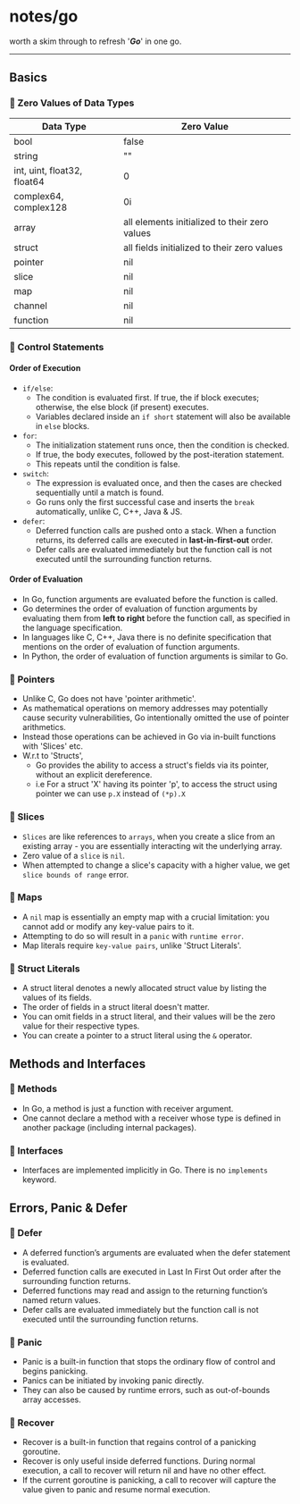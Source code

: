 # notes/go

worth a skim through to refresh '**_Go_**' in one go.

---

## Basics

### 📝 Zero Values of Data Types

| Data Type | Zero Value |
|---|---|
| bool      | false     |
| string    | ""        |
| int, uint, float32, float64 | 0       |
| complex64, complex128 | 0i      |
| array     | all elements initialized to their zero values |
| struct    | all fields initialized to their zero values |
| pointer   | nil       |
| slice     | nil       |
| map       | nil       |
| channel   | nil       |
| function  | nil       |

### 📝 Control Statements

#### Order of Execution

- `if/else`:
  - The condition is evaluated first. If true, the if block executes; otherwise, the else block (if present) executes.
  - Variables declared inside an `if short` statement will also be available in `else` blocks.
- `for`:
  - The initialization statement runs once, then the condition is checked.
  - If true, the body executes, followed by the post-iteration statement.
  - This repeats until the condition is false.
- `switch`:
  - The expression is evaluated once, and then the cases are checked sequentially until a match is found.
  - Go runs only the first successful case and inserts the `break` automatically, unlike C, C++, Java & JS.
- `defer`:
  - Deferred function calls are pushed onto a stack. When a function returns, its deferred calls are executed in **last-in-first-out** order.
  - Defer calls are evaluated immediately but the function call is not executed until the surrounding function returns.

#### Order of Evaluation

- In Go, function arguments are evaluated before the function is called.
- Go determines the order of evaluation of function arguments by evaluating them from **left to right** before the function call, as specified in the language specification.
- In languages like C, C++, Java there is no definite specification that mentions on the order of evaluation of function arguments.
- In Python, the order of evaluation of function arguments is similar to Go.

### 📝 Pointers

- Unlike C, Go does not have 'pointer arithmetic'.
- As mathematical operations on memory addresses may potentially cause security vulnerabilities, Go intentionally omitted the use of pointer arithmetics.
- Instead those operations can be achieved in Go via in-built functions with 'Slices' etc.
- W.r.t to 'Structs',
  - Go provides the ability to access a struct's fields via its pointer, without an explicit dereference.
  - i.e For a struct 'X' having its pointer 'p', to access the struct using pointer we can use `p.X` instead of `(*p).X`

### 📝 Slices

- `Slices` are like references to `arrays`, when you create a slice from an existing array - you are essentially interacting wit the underlying array.
- Zero value of a `slice` is `nil`.
- When attempted to change a slice's capacity with a higher value, we get `slice bounds of range` error.

### 📝 Maps

- A `nil` map is essentially an empty map with a crucial limitation: you cannot add or modify any key-value pairs to it.
- Attempting to do so will result in a `panic` with `runtime error`.
- Map literals require `key-value pairs`, unlike 'Struct Literals'.

### 📝 Struct Literals

- A struct literal denotes a newly allocated struct value by listing the values of its fields.
- The order of fields in a struct literal doesn't matter.
- You can omit fields in a struct literal, and their values will be the zero value for their respective types.
- You can create a pointer to a struct literal using the `&` operator.

## Methods and Interfaces

### 📝 Methods

- In Go, a method is just a function with receiver argument.
- One cannot declare a method with a receiver whose type is defined in another package (including internal packages).

### 📝 Interfaces

- Interfaces are implemented implicitly in Go. There is no `implements` keyword.

## Errors, Panic & Defer

### 📝 Defer

- A deferred function’s arguments are evaluated when the defer statement is evaluated.
- Deferred function calls are executed in Last In First Out order after the surrounding function returns.
- Deferred functions may read and assign to the returning function’s named return values.
- Defer calls are evaluated immediately but the function call is not executed until the surrounding function returns.

### 📝 Panic

- Panic is a built-in function that stops the ordinary flow of control and begins panicking.
- Panics can be initiated by invoking panic directly.
- They can also be caused by runtime errors, such as out-of-bounds array accesses.

### 📝 Recover

- Recover is a built-in function that regains control of a panicking goroutine.
- Recover is only useful inside deferred functions. During normal execution, a call to recover will return nil and have no other effect.
- If the current goroutine is panicking, a call to recover will capture the value given to panic and resume normal execution.